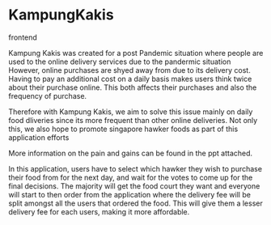 # KampungKakis
frontend

Kampung Kakis was created for a post Pandemic situation where people are used to the online delivery services due to the pandermic situation
However, online purchases are shyed away from due to its delivery cost. Having to pay an additional cost on a daily basis makes users think twice about their purchase online. 
This both affects their purchases and also the frequency of purchase.

Therefore with Kampung Kakis, we aim to solve this issue mainly on daily food dliveries since its more frequent than other online deliveries.
Not only this, we also hope to promote singapore hawker foods as part of this application efforts

More information on the pain and gains can be found in the ppt attached.

In this application, users have to select which hawker they wish to purchase their food from for the next day, and wait for the votes to come up for the final decisions. The majority will get the food court they want and everyone will start to then order from the application where the delivery fee will be split amongst all the users that ordered the food. This will give them a lesser delivery fee for each users, making it more affordable.

